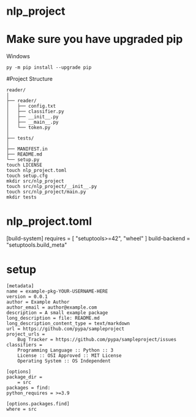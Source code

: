 # nlp_project
# Make sure you have upgraded pip
Windows
```
py -m pip install --upgrade pip 
```

#Project Structure
```
reader/
│
├── reader/
│   ├── config.txt
│   ├── classifier.py
│   ├── __init__.py
│   ├── __main__.py
│   └── token.py
│
├── tests/
│
├── MANIFEST.in
├── README.md
└── setup.py
touch LICENSE
touch nlp_project.toml
touch setup.cfg
mkdir src/nlp_project
touch src/nlp_project/__init__.py
touch src/nlp_project/main.py
mkdir tests
```

# nlp_project.toml
[build-system]
requires = [
    "setuptools>=42",
    "wheel"
]
build-backend = "setuptools.build_meta"

# setup
```
[metadata]
name = example-pkg-YOUR-USERNAME-HERE
version = 0.0.1
author = Example Author
author_email = author@example.com
description = A small example package
long_description = file: README.md
long_description_content_type = text/markdown
url = https://github.com/pypa/sampleproject
project_urls =
    Bug Tracker = https://github.com/pypa/sampleproject/issues
classifiers =
    Programming Language :: Python :: 3
    License :: OSI Approved :: MIT License
    Operating System :: OS Independent

[options]
package_dir =
    = src
packages = find:
python_requires = >=3.9

[options.packages.find]
where = src
```

